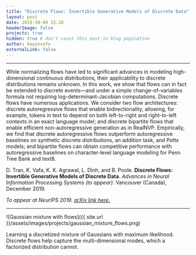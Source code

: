 ```yaml
---
title: "Discrete Flows: Invertible Generative Models of Discrete Data"
layout: post
date: 2019-10-09 15:28
headerImage: false
projects: true
hidden: true # don't count this post in blog pagination
author: keyonvafa
externalLink: false
---
```


---


While normalizing flows have led to significant advances in modeling high-dimensional continuous distributions, their applicability to discrete distributions remains unknown. In this work, we show that flows can in fact be extended to discrete events—and under a simple change-of-variables formula not requiring log-determinant-Jacobian computations. Discrete flows have numerous applications. We consider two flow architectures: discrete autoregressive flows that enable bidirectionality, allowing, for example, tokens in text to depend on both left-to-right and right-to-left contexts in an exact language model; and discrete bipartite flows that enable efficient non-autoregressive generation as in RealNVP. Empirically, we find that discrete autoregressive flows outperform autoregressive baselines on synthetic discrete distributions, an addition task, and Potts models; and bipartite flows can obtain competitive performance with autoregressive baselines on character-level language modeling for Penn Tree Bank and text8.

D. Tran, K. Vafa, K. K. Agrawal, L. Dinh, and B. Poole. **Discrete Flows: Invertible Generative Models of Discrete Data**. _Advances in Neural Information Processing Systems (to appear)_. Vancouver (Canada), December 2019.

_To appear at NeurIPS 2019. <a href="https://arxiv.org/abs/1905.10347">arXiv link here.</a>_

---

![Gaussian mixture with flows]({{ site.url }}/assets/images/projects/gaussian_mixture_flows.png)
<figcaption class="caption">Learning a discretized mixture of Gaussians with maximum likelihood. Discrete flows help capture the multi-dimensional modes, which a factorized distribution cannot.</figcaption>



